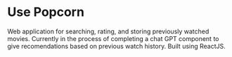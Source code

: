 # Use Popcorn

Web application for searching, rating, and storing previously watched movies. Currently in the process of completing a chat GPT component to give recomendations based on previous watch history. Built using ReactJS.
